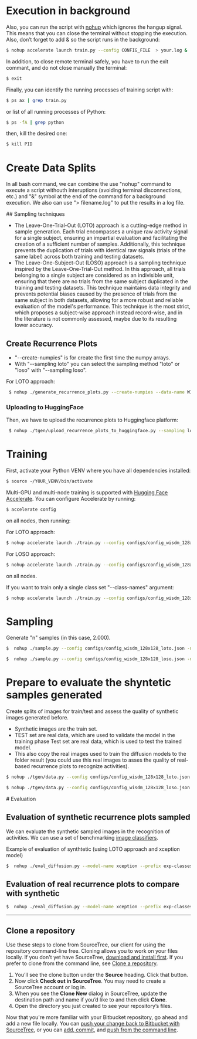 # Execution in background 
Also, you can run the script with [nohup](https://en.wikipedia.org/wiki/Nohup) which ignores the hangup signal. This means that you can close the terminal without stopping the execution. Also, don’t forget to add & so the script runs in the background:

```sh
$ nohup accelerate launch train.py --config CONFIG_FILE  > your.log &
```

In addition, to close remote terminal safely, you have to run the exit commant, and do not close manually the terminal:

```sh
$ exit
```

Finally, you can identify the running processes of training script with:
```sh
$ ps ax | grep train.py
```

or list of all running processes of Python:
```sh
$ ps -fA | grep python
```

then, kill the desired one:

```sh
$ kill PID
```

# Create Data Splits
In all bash command, we can combine the use "nohup" command to execute a script withouth interuptions (avoiding terminal disconnections, etc.) and "&" symbol at the end of the command for a background execution. We also can use "> filename.log" to put the results in a log file.

## Sampling techniques
- The Leave-One-Trial-Out (LOTO) approach is a cutting-edge method in sample generation. Each trial encompasses a unique raw activity signal for a single subject, ensuring an impartial evaluation and facilitating the creation of a sufficient number of samples. Additionally, this technique prevents the duplication of trials with identical raw signals (trials of the same label) across both training and testing datasets.
- The Leave-One-Subject-Out (LOSO) approach is a sampling technique inspired by the Leave-One-Trial-Out method. In this approach, all trials belonging to a single subject are considered as an indivisible unit, ensuring that there are no trials from the same subject duplicated in the training and testing datasets. This technique maintains data integrity and prevents potential biases caused by the presence of trials from the same subject in both datasets, allowing for a more robust and reliable evaluation of the model's performance. This technique is the most strict, which proposes a subject-wise approach instead record-wise, and in the literature is not commonly assessed, maybe due to its resulting lower accuracy.

## Create Recurrence Plots
- "--create-numpies" is for create the first time the numpy arrays.
- With "--sampling loto" you can select the sampling method "loto" or "loso" with "--sampling loso".

For LOTO approach:
```sh
 $ nohup ./generate_recurrence_plots.py --create-numpies --data-name WISDM --n-folds 3 --data-folder YOUR_DATA_PATH --sampling loto > recurrence_plots_loto.log &
```


### Uploading to HuggingFace
Then, we have to upload the recurrence plots to Huggingface platform:

```sh
 $ nohup ./tgen/upload_recurrence_plots_to_huggingface.py --sampling loto --huggingface-token YOUR_TOKEN > upload_rp_loto.log &
```

# Training
First, activate your Python VENV where you have all dependencies installed:

```sh
$ source ~/YOUR_VENV/bin/activate
```

Multi-GPU and multi-node training is supported with [Hugging Face Accelerate](https://huggingface.co/docs/accelerate/index). You can configure Accelerate by running:

```sh
$ accelerate config
```

on all nodes, then running:

For LOTO approach:

```sh
$ nohup accelerate launch ./train.py --config configs/config_wisdm_128x128_loto.json --max-epochs 1000 --batch-size 16 > train_loto.log &
```
For LOSO approach:

```sh
$ nohup accelerate launch ./train.py --config configs/config_wisdm_128x128_loso.json --max-epochs 10000 --batch-size 16 > train_loso.log &
```

on all nodes.

If you want to train only a single class set "--class-names" argument:

```sh
$ nohup accelerate launch ./train.py --config configs/config_wisdm_128x128_loto.json --max-epochs 1000 --batch-size 16 --class-names 4 > train_loto.log &
```

# Sampling

Generate "n" samples (in this case, 2.000).

```sh
$  nohup ./sample.py --config configs/config_wisdm_128x128_loto.json -n 2000  > sample-loto.log &
```

```sh
$  nohup ./sample.py --config configs/config_wisdm_128x128_loso.json -n 2000  > sample-loso.log &
```

# Prepare to evaluate the shyntetic samples generated
Create splits of images for train/test and assess the quality of synthetic images generated before.

- Synthetic images are the train set.
- TEST set are real data, which are used to validate the model in the training phase Test set are real data, which is used to test the trained model.
- This also  copy the real images used to train the diffusion models to the folder result (you could use this real images to asses the quality of real-based recurrence plots to recognize activities).


```sh
$ nohup ./tgen/data.py --config configs/config_wisdm_128x128_loto.json --prefix exp-classes-all-classes --class-names 0,1,2,3,4 --splits 0,1,2 > data_splits-loto.log &
```

```sh
$ nohup ./tgen/data.py --config configs/config_wisdm_128x128_loso.json --prefix exp-classes-all-classes --class-names 0,1,2,3,4 --splits 0,1,2 > data_splits-loso.log &
```

# Evaluation 
## Evaluation of synthetic recurrence plots sampled
We can evaluate the synthetic sampled images in the recognition of activities. We can use a set of benchmarking [image classifiers](https://github.com/qubvel/classification_models).


Example of evaluation of synthtetic (using LOTO approach and xception model)
```sh
$  nohup ./eval_diffusion.py --model-name xception --prefix exp-classes-all-classes --epochs 100 --synth-train --config configs/config_wisdm_128x128_loto.json > eval-synth-loto-xception.log &
```

## Evaluation of real recurrence plots to compare with synthetic
```sh
$  nohup ./eval_diffusion.py --model-name xception --prefix exp-classes-3-4 --epochs 100 --synth-train  --config configs/config_wisdm_128x128_loto.json > eval-real-loto-xception.log &
```


---

## Clone a repository

Use these steps to clone from SourceTree, our client for using the repository command-line free. Cloning allows you to work on your files locally. If you don't yet have SourceTree, [download and install first](https://www.sourcetreeapp.com/). If you prefer to clone from the command line, see [Clone a repository](https://confluence.atlassian.com/x/4whODQ).

1. You’ll see the clone button under the **Source** heading. Click that button.
2. Now click **Check out in SourceTree**. You may need to create a SourceTree account or log in.
3. When you see the **Clone New** dialog in SourceTree, update the destination path and name if you’d like to and then click **Clone**.
4. Open the directory you just created to see your repository’s files.

Now that you're more familiar with your Bitbucket repository, go ahead and add a new file locally. You can [push your change back to Bitbucket with SourceTree](https://confluence.atlassian.com/x/iqyBMg), or you can [add, commit,](https://confluence.atlassian.com/x/8QhODQ) and [push from the command line](https://confluence.atlassian.com/x/NQ0zDQ).